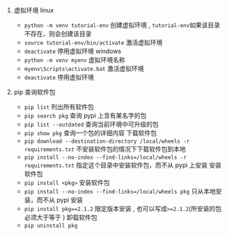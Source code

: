 1. 虚拟环境
	linux
	- `python -m venv tutorial-env` 创建虚拟环境 , `tutorial-env`如果该目录不存在，则会创建该目录
	- `source tutorial-env/bin/activate` 激活虚拟环境
	- `deactivate` 停用虚拟环境
	windows
	- `python -m venv myenv` 虚拟环境名称
	- `myenv\Scripts\activate.bat` 激活虚拟环境
	- `deactivate` 停用虚拟环境

2. pip
	查询软件包
	- `pip list` 列出所有软件包
	- `pip search pkg` 查询 pypi 上含有某名字的包
	- `pip list --outdated` 查询当前环境中可升级的包
	- `pip show pkg` 查询一个包的详细内容
	下载软件包
	- `pip download --destination-directory /local/wheels -r requirements.txt` 不安装软件包的情况下下载软件包到本地
	- `pip install --no-index --find-links=/local/wheels -r requirements.txt` 指定这个目录中安装软件包，而不从 pypi 上安装
	安装软件包
	- `pip install <pkg>`  安装软件包
	- `pip install --no-index --find-links=/local/wheels pkg`  只从本地安装，而不从 pypi 安装
	- `pip install pkg==2.1.2` 限定版本安装 , 也可以写成`>=2.1.2`(所安装的包必须大于等于 )
	卸载软件包
	- `pip uninstall pkg`
	
